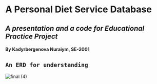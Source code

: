 # **A Personal Diet Service Database**
## *A presentation and a code for Educational Practice Project*
#### By Kadyrbergenova Nuraiym, SE-2001
## `An ERD for understanding`
![final (4)](https://user-images.githubusercontent.com/70998876/99881703-6c85b680-2c45-11eb-9f45-1e6408f8cf42.png)
